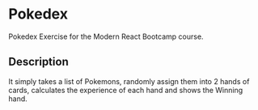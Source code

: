 # Pokedex

Pokedex Exercise for the Modern React Bootcamp course.

## Description

It simply takes a list of Pokemons, randomly assign them into 2 hands of cards, calculates the experience of each hand and shows the Winning hand.
